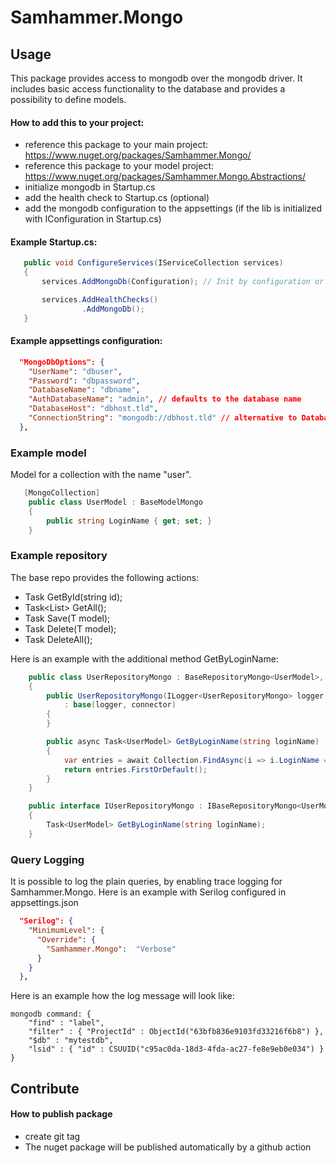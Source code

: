 ﻿# Samhammer.Mongo

## Usage
This package provides access to mongodb over the mongodb driver. It includes basic access functionality to the database and provides a possibility to define models.

#### How to add this to your project:
- reference this package to your main project: https://www.nuget.org/packages/Samhammer.Mongo/
- reference this package to your model project: https://www.nuget.org/packages/Samhammer.Mongo.Abstractions/
- initialize mongodb in Startup.cs
- add the health check to Startup.cs (optional)
- add the mongodb configuration to the appsettings (if the lib is initialized with IConfiguration in Startup.cs)

#### Example Startup.cs:
```csharp
   public void ConfigureServices(IServiceCollection services)
   {
       services.AddMongoDb(Configuration); // Init by configuration or action

       services.AddHealthChecks()
                .AddMongoDb();       
   }
```

#### Example appsettings configuration:
```json
  "MongoDbOptions": {
    "UserName": "dbuser",
    "Password": "dbpassword",
    "DatabaseName": "dbname",
    "AuthDatabaseName": "admin", // defaults to the database name
    "DatabaseHost": "dbhost.tld",
    "ConnectionString": "mongodb://dbhost.tld" // alternative to DatabaseHost
  },
```

### Example model

Model for a collection with the name "user".

```csharp
   [MongoCollection]
    public class UserModel : BaseModelMongo
    {
        public string LoginName { get; set; }
    }
```

### Example repository

The base repo provides the following actions:
  * Task<T> GetById(string id);
  *  Task<List<T>> GetAll();
  * Task Save(T model);
  * Task Delete(T model);
  * Task DeleteAll();

Here is an example with the additional method GetByLoginName:

```csharp
    public class UserRepositoryMongo : BaseRepositoryMongo<UserModel>, IUserRepositoryMongo
    {
        public UserRepositoryMongo(ILogger<UserRepositoryMongo> logger, IMongoDbConnector connector)
            : base(logger, connector)
        {
        }

        public async Task<UserModel> GetByLoginName(string loginName)
        {
            var entries = await Collection.FindAsync(i => i.LoginName == loginName);
            return entries.FirstOrDefault();
        }
    }

    public interface IUserRepositoryMongo : IBaseRepositoryMongo<UserModel>
    {
        Task<UserModel> GetByLoginName(string loginName);
    }
```

### Query Logging

It is possible to log the plain queries, by enabling trace logging for Samhammer.Mongo.
Here is an example with Serilog configured in appsettings.json

```json
  "Serilog": {
    "MinimumLevel": {
      "Override": {
        "Samhammer.Mongo":  "Verbose"
      }
    }
  },
```

Here is an example how the log message will look like:

```
mongodb command: {
    "find" : "label",
    "filter" : { "ProjectId" : ObjectId("63bfb836e9103fd33216f6b8") },
    "$db" : "mytestdb",
    "lsid" : { "id" : CSUUID("c95ac0da-18d3-4fda-ac27-fe8e9eb0e034") }
}
```

## Contribute

#### How to publish package
- create git tag
- The nuget package will be published automatically by a github action
